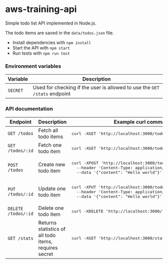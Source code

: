 # aws-training-api

Simple todo list API implemented in Node.js.

The todo items are saved in the `data/todos.json` file.

- Install dependencies with `npm install`
- Start the API with `npm start`
- Run tests with `npm run test`

### Environment variables

<table>
  <thead>
    <tr>
      <th>Variable</th>
      <th>Description</th>
    </tr>
  </thead>
  <tbody>
    <tr>
      <td><code>SECRET</code></td>
      <td>Used for checking if the user is allowed to use the <code>GET /stats</code> endpoint</td>
    </tr>
  </tbody>
</table>

### API documentation

<table>
  <thead>
    <tr>
      <th>Endpoint</th>
      <th>Description</th>
      <th>Example curl command</th>
    </tr>
  </thead>
  <tbody>
    <tr>
      <td><code>GET /todos</code></td>
      <td>Fetch all todo items</td>
      <td><pre lang="bash">curl -XGET 'http://localhost:3000/todos'</pre></td>
    </tr>
    <tr>
      <td><code>GET /todos/:id</code></td>
      <td>Fetch one todo item</td>
      <td><pre lang="bash">curl -XGET 'http://localhost:3000/todos/1'</pre></td>
    </tr>
    <tr>
      <td><code>POST /todos</code></td>
      <td>Create new todo item</td>
      <td>
        <pre>curl -XPOST 'http://localhost:3000/todos' \
  --header 'Content-Type: application/json' \
  --data '{"content": "Hello world"}'</pre>
      </td>
    </tr>
    <tr>
      <td><code>PUT /todos/:id</code></td>
      <td>Update one todo item</td>
      <td>
        <pre>curl -XPUT 'http://localhost:3000/todos/1' \
  --header 'Content-Type: application/json' \
  --data '{"content": "Hello world"}'</pre>
      </td>
    </tr>
    <tr>
      <td><code>DELETE /todos/:id</code></td>
      <td>Delete one todo item</td>
      <td><pre lang="bash">curl -XDELETE 'http://localhost:3000/todos/1'</pre></td>
    </tr>
    <tr>
      <td><code>GET /stats</code></td>
      <td>Returns statistics of all todo items, requires secret</td>
      <td><pre lang="bash">curl -XGET 'http://localhost:3000/stats?secret=verysecret'</pre></td>
    </tr>
  </tbody>
</table>
